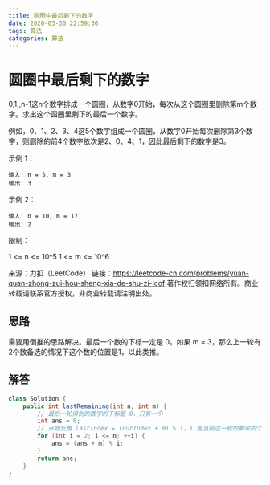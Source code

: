 ```yaml
---
title: 圆圈中最后剩下的数字
date: 2020-03-30 22:59:36
tags: 算法
categories: 算法
---
```


# 圆圈中最后剩下的数字

0,1,,n-1这n个数字排成一个圆圈，从数字0开始，每次从这个圆圈里删除第m个数字。求出这个圆圈里剩下的最后一个数字。

例如，0、1、2、3、4这5个数字组成一个圆圈，从数字0开始每次删除第3个数字，则删除的前4个数字依次是2、0、4、1，因此最后剩下的数字是3。

示例 1：

```
输入: n = 5, m = 3
输出: 3
```

示例 2：

```
输入: n = 10, m = 17
输出: 2
```

限制：

1 <= n <= 10^5
1 <= m <= 10^6

来源：力扣（LeetCode）
链接：https://leetcode-cn.com/problems/yuan-quan-zhong-zui-hou-sheng-xia-de-shu-zi-lcof
著作权归领扣网络所有。商业转载请联系官方授权，非商业转载请注明出处。

## 思路

需要用倒推的思路解决。最后一个数的下标一定是 0，如果 m = 3，那么上一轮有2个数备选的情况下这个数的位置是1，以此类推。

## 解答

```java
class Solution {
    public int lastRemaining(int n, int m) {
        // 最后一轮得到的数字的下标是 0，只有一个
        int ans = 0;
        // 开始反推 lastIndex = (curIndex + m) % i，i 是当前这一轮的剩余的个数。从剩余2人的情况开始
        for (int i = 2; i <= n; ++i) {
            ans = (ans + m) % i;
        }
        return ans;
    }
}
```
